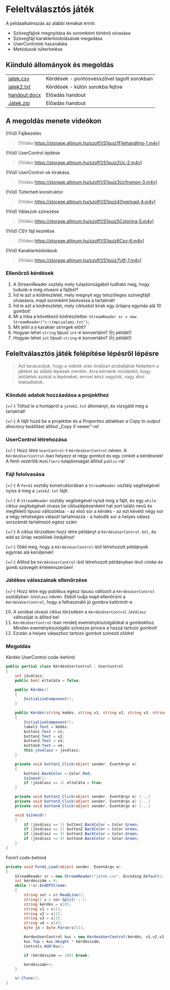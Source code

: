 # Feleltválasztós játék
A példaalkalmazás az alábbi témákat érinti:
 - Szövegfájlok megnyitása és soromként történő olvasása 
 - Szövegfájl karakterkódolásának megadása
-  UserControlok használata 
- Metódusok túlterhelése

## Kiinduló állományok és megoldás
|||
|-|-|
|[jatek.csv](jatek.csv)|  Kérdések - pontosvesszővel tagolt sorokban
|[jatek2.txt](jatek2.txt)|Kérdések - külön sorokba fejtve
|[handout.docx](handout.docx)|Előadás handout
|[Jatek.zip](Jatek.zip)|Előadás handout
## A megoldás menete videókon

(!Vid) Fájlkezelés
> [!Video https://storage.altinum.hu/szoft1/S1quiz1Filehandling-1.m4v]

(!Vid) UserControl építése
> [!Video https://storage.altinum.hu/szoft1/S1quiz2Uc-2.m4v]

(!Vid) UserControl-ok kirakása
> [!Video https://storage.altinum.hu/szoft1/S1quiz3Ucfromon-3.m4v]

(!Vid) Túlterhelt konstruktor
> [!Video https://storage.altinum.hu/szoft1/S1quiz4Overload-4.m4v]

(!Vid) Válaszok színezése
> [!Video https://storage.altinum.hu/szoft1/S1quiz5Coloring-5.m4v]

(!Vid) CSV fájl kezelése
> [!Video https://storage.altinum.hu/szoft1/S1quiz6Csv-6.m4v]

(!Vid) Karakterkódolások
> [!Video https://storage.altinum.hu/szoft1/S1quiz7Utf-7.m4v]


### Ellenőrző kérdések 

1.  A StreamReader osztály mely tulajdonságából tudható meg, hogy tudunk-e még olvasni a fájlból?
2.  Írd le azt a kódrészletet, mely megnyit egy tetszőleges szövegfájlt olvasásra, majd soronként beolvassa a tartalmát!
3.  Írd le azt a kódrészletet, mely ciklusból kirak egy űrlapra egymás alá 10 gombot!
4.  Mi a hiba a következő kódrészletbe: `StreamReader sr = new StreamReader("c:\tmp\valami.txt")`;
5.  Mit jelöl a `@` karakter stringek előtt?
6.  Hogyan lehet `string` típust `int`-é konvertálni? (Írj példát!)
7.  Hogyan lehet `int` típust `string`-é konvertálni? (Írj példát!)

## Feleltválasztós játék felépítése lépésről lépésre

> Azt tanácsoljuk, hogy a videók után önálóan probáljátok felépíteni a játékot az alábbi lépések mentén. Arra kérnénk mindenkit, hogy jelöljétek azokat a lépéseket, amivel kész vagytok, vagy ahol elakadtatok. 

### Kiinduló adatok hozzáadása a projekthez

(+/-) Töltsd le a honlapról a `jatek2.txt` állományt, és vizsgáld meg a tartalmát!

(+/-) A fájlt húzd be a projektbe és a *Properties* ablakban a *Copy to output directory* beállítást állítsd „Copy if newer”-re!

### UserControl létrehozása

(+/-) Hozz létre `UserControl`-t `KérdésUserControl` néven. A `KérdésUserControl`-ban helyezz el négy gombot és egy címkét a kérdésnek! A fenti vezérlők `Modifiers` tulajdonságát állítsd `public`-ra!

### Fájl felolvasása

(+/-) A `Form1` osztály konstruktorában a `StreamReader` osztály segítségével nyiss d meg a `jatek2.txt` fájlt.

(+/-) A `StreamReader` osztály segítségével nyisd meg a fájlt, és egy `while` ciklus segítségével olvass be cikluslépésenként hat sort találó nevű és megfelelő típusú változókba:
    -   az első sor a kérdés
    -   az ezt kévető négy sor a négy lehetséges választ tartalmazza
    -   a hatodik sor a helyes válasz sorszámát tartalmazó egész szám

(+/-) A ciklus törzsében hozz létre példányt a `KérdésUserControl-ból`, és add az űrlap vezélőiek listájához!

(+/-) Oldd meg, hogy a `KérdésUserControl`-ból létrehozott példányok egymás alá kerüljenek!

(+/-) Állítsd be `KérdésUserControl`-ból létrehozott példányban lévő címke és gomb szövegét értelemszerűen!

### Játékos válaszainak ellenőrzése

(+/-) Hozz létre egy publikus egész típusú változót a `KérdésUserControl` osztályban `JóVálasz` néven. Ebből tudja majd ellenőrizni a `KérdésUserControl`, hogy a felhasználó jó gombra kattintott-e.

10.  A sorokat olvasó ciklus törzsében a `KérdésUserControl` `JóVálasz` változóját is állítsd be!
11.  `KérdésUserControl`-ban rendelj eseménykiszolgálókat a gombokhoz. Minden eseménykiszolgáló színezze pirosra a hozzá tartozó gombot!
12.  Ezután a helyes válaszhoz tartozó gombot színezd zöldre!

### Megoldás

Kérdés UserControl code-behind
``` csharp
public partial class KérdésUserControl : UserControl
{
    int jóválasz;
    public bool eltaláta = false;

    public Kérdés()
    {
	    InitializeComponent();
    }

    public Kérdés(string kédés, string v1, string v2, string v3, string v4, int jóválasz)
    {
	    InitializeComponent();
	    label1.Text = kédés;
	    button1.Text = v1;
	    button2.Text = v2;
	    button3.Text = v3;
	    button4.Text = v4;
	    this.jóválasz = jóválasz;
    }

    private void button1_Click(object sender, EventArgs e)
    {
	    button1.BackColor = Color.Red;
	    Színezd();
	    if (jóválasz == 1) eltaláta = true;
    }

    private void button2_Click(object sender, EventArgs e) (...)
    private void button3_Click(object sender, EventArgs e) (...)
    private void button4_Click(object sender, EventArgs e) (...)

    void Színezd()
    {
	    if (jóválasz == 1) button1.BackColor = Color.Green;
	    if (jóválasz == 2) button2.BackColor = Color.Green;
	    if (jóválasz == 3) button3.BackColor = Color.Green;
	    if (jóválasz == 4) button4.BackColor = Color.Green;
    }
}
```

Form1 code-behind
``` csharp
private void Form1_Load(object sender, EventArgs e)
{
    StreamReader sr = new StreamReader("jatek.csv", Encoding.Default);
    int kérdésszám = 0;
    while (!sr.EndOfStream)
    {
        string sor = sr.ReadLine();
        string[] s = sor.Split(';');
        string kérdés = s[0];
        string v1 = s[1];
        string v2 = s[2];
        string v3 = s[3];
        string v4 = s[4];
        byte jó = byte.Parse(s[5]);

        KerdesUserControl kuc = new KerdesUserControl(kérdés, v1,v2,v3,v4,jó);
        kuc.Top = kuc.Height * kérdésszám;
        Controls.Add(kuc);

        if (kérdésszám == 100) break;

        kérdésszám++;
    }

    sr.Close();
}
```
